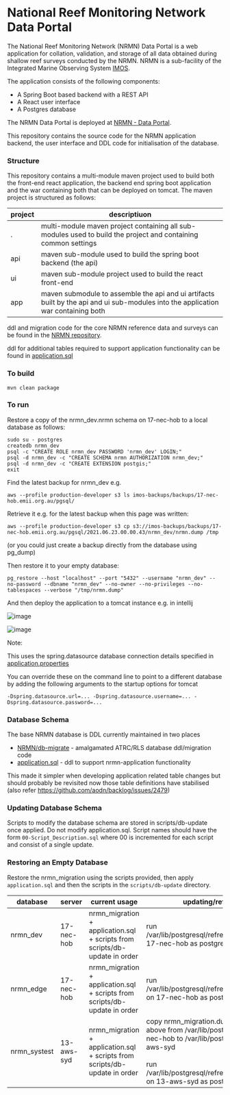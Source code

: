 National Reef Monitoring Network Data Portal
=

The National Reef Monitoring Network (NRMN) Data Portal is a web application for collation, validation, and storage of all data obtained during shallow reef surveys conducted by the NRMN. NRMN is a sub-facility of the Integrated Marine Observing System [IMOS](https://imos.org.au/).

The application consists of the following components:

* A Spring Boot based backend with a REST API
* A React user interface
* A Postgres database

The NRMN Data Portal is deployed at [NRMN - Data Portal](https://nrmn.aodn.org.au/).

This repository contains the source code for the NRMN application backend, the user interface and DDL code for initialisation of the database.

### Structure

This repository contains a multi-module maven project used to build both the front-end react application, the backend end 
spring boot application and the war containing both that can be deployed on tomcat. The maven project is structured as follows:

project | descriptiuon
--- | ---
. | multi-module maven project containing all sub-modules used to build the project and containing common settings
api | maven sub-module used to build the spring boot backend (the api)
ui | maven sub-module project used to build the react front-end
app | maven submodule to assemble the api and ui artifacts built by the api and ui sub-modules into the application war containing both

ddl and migration code for the core NRMN reference data and surveys can be found in the 
[NRMN repository](https://github.com/aodn/NRMN/tree/master/db-migrate).

ddl for additional tables required to support application functionality can be found in [application.sql](api/src/main/resources/sql/application.sql)


### To build

```
mvn clean package 
```

### To run

Restore a copy of the nrmn_dev.nrmn schema on 17-nec-hob to a local database as follows:

    sudo su - postgres
    createdb nrmn_dev
    psql -c "CREATE ROLE nrmn_dev PASSWORD 'nrmn_dev' LOGIN;"
    psql -d nrmn_dev -c "CREATE SCHEMA nrmn AUTHORIZATION nrmn_dev;"
    psql -d nrmn_dev -c "CREATE EXTENSION postgis;"
    exit

Find the latest backup for nrmn_dev e.g.

    aws --profile production-developer s3 ls imos-backups/backups/17-nec-hob.emii.org.au/pgsql/

Retrieve it e.g. for the latest backup when this page was written:

    aws --profile production-developer s3 cp s3://imos-backups/backups/17-nec-hob.emii.org.au/pgsql/2021.06.23.00.00.43/nrmn_dev/nrmn.dump /tmp

(or you could just create a backup directly from the database using pg_dump)

Then restore it to your empty database:

    pg_restore --host "localhost" --port "5432" --username "nrmn_dev" --no-password --dbname "nrmn_dev" --no-owner --no-privileges --no-tablespaces --verbose "/tmp/nrmn.dump"

And then deploy the application to a tomcat instance e.g. in intellij 

![image](https://user-images.githubusercontent.com/1860215/123058197-ec7a3600-d44b-11eb-957a-965542d581aa.png)

![image](https://user-images.githubusercontent.com/1860215/123058279-ff8d0600-d44b-11eb-9a7d-efd216fd41f4.png)

Note:

This uses the spring.datasource database connection details specified in [application.properties](api/src/main/resources/application.properties)

You can override these on the command line to point to a different database by adding the following arguments to the startup options for tomcat 

    -Dspring.datasource.url=... -Dspring.datasource.username=... -Dspring.datasource.password=...

### Database Schema

The base NRMN database is DDL currently maintained in two places

* [NRMN/db-migrate](https://github.com/aodn/NRMN/tree/master/db-migrate) - amalgamated ATRC/RLS
  database ddl/migration code
* [application.sql](api/src/main/resources/sql/application.sql) - ddl
  to support nrmn-application functionality

This made it simpler when developing application related table changes but should probably be
revisited now those table definitions have stabilised (also refer https://github.com/aodn/backlog/issues/2479)

### Updating Database Schema

Scripts to modify the database schema are stored in scripts/db-update once applied. Do not modify application.sql. Script names should have the form `00-Script_Description.sql` where 00 is incremented for each script and consist of a single update.

### Restoring an Empty Database

Restore the nrmn_migration using the scripts provided, then apply `application.sql` and then the scripts in the `scripts/db-update` directory.

database | server | current usage | updating/refreshing
--- | --- | --- | ---
nrmn_dev | 17-nec-hob | nrmn_migration + application.sql + scripts from scripts/db-update in order | run /var/lib/postgresql/refresh_nrmn_dev.sh on 17-nec-hob as postgres user
nrmn_edge | 17-nec-hob | nrmn_migration + application.sql + scripts from scripts/db-update in order | run /var/lib/postgresql/refresh_nrmn_edge.sh on 17-nec-hob as postgres user
nrmn_systest | 13-aws-syd | nrmn_migration + application.sql + scripts from scripts/db-update in order | copy nrmn_migration.dump generated above from /var/lib/postgresql/ on 17-nec-hob to /var/lib/postgresql/ on 13-aws-syd <br><br> run /var/lib/postgresql/refresh_nrmn_systest.sh on 13-aws-syd as postgres user
